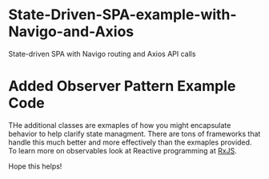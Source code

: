 # State-Driven-SPA-example-with-Navigo-and-Axios
State-driven SPA with Navigo routing and Axios API calls

# Added Observer Pattern Example Code
THe additional classes are exmaples of how you might encapsulate behavior to help clarify state managment. There are tons of frameworks that handle this much better and more effectively than the exmaples provided. To learn more on  observables look at Reactive programming at [RxJS](https://rxjs-dev.firebaseapp.com/guide/overview). 

Hope this helps!
